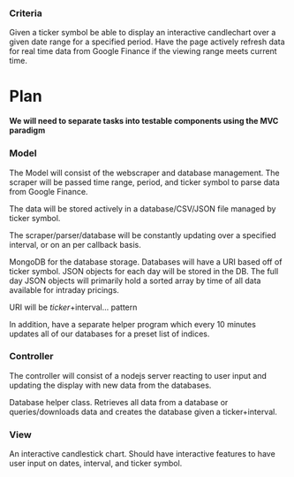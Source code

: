 ### Criteria

Given a ticker symbol be able to display an interactive candlechart over a given date range for a specified period. Have the page actively refresh data for real time data from Google Finance if the viewing range meets current time.


# Plan
**We will need to separate tasks into testable components using the MVC paradigm**

### Model

The Model will consist of the webscraper and database management. The scraper will be passed time range, period, and ticker symbol to parse data from Google Finance.

The data will be stored actively in a database/CSV/JSON file managed by ticker symbol.

The scraper/parser/database will be constantly updating over a specified interval, or on an per callback basis.

MongoDB for the database storage. Databases will have a URI based off of ticker symbol. JSON objects for each day will be stored in the DB. The full day JSON objects will primarily hold a sorted array by time of all data available for intraday pricings. 

URI will be $ticker+$interval... pattern


In addition, have a separate helper program which every 10 minutes updates all of our databases for a preset list of indices.

 
### Controller

The controller will consist of a nodejs server reacting to user input and updating the display with new data from the databases. 

Database helper class. Retrieves all data from a database or queries/downloads data and creates the database given a ticker+interval. 

### View

An interactive candlestick chart. Should have interactive features to have user input on dates, interval, and ticker symbol.
